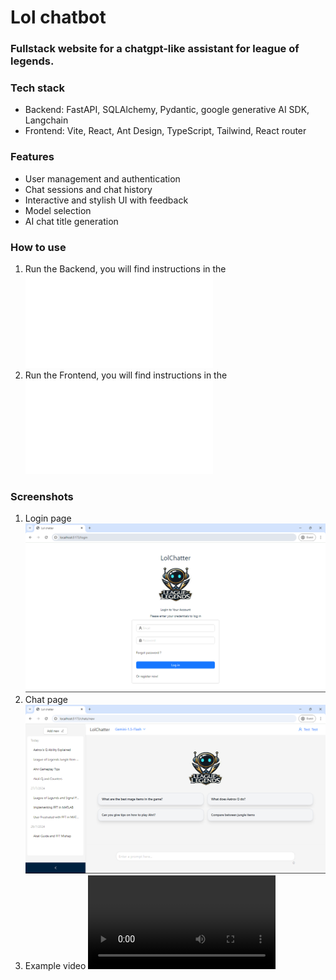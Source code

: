 # Lol chatbot
### Fullstack website for a chatgpt-like assistant for league of legends.

### Tech stack
- Backend: FastAPI, SQLAlchemy, Pydantic, google generative AI SDK, Langchain
- Frontend: Vite, React, Ant Design, TypeScript, Tailwind, React router
### Features
- User management and authentication
- Chat sessions and chat history
- Interactive and stylish UI with feedback
- Model selection
- AI chat title generation

### How to use
1. Run the Backend, you will find instructions in the ![Backend readme](Backend/lol-chatter-backend/README.md)
2. Run the Frontend, you will find instructions in the ![Frontend readme](Frontend/LolChatterFrontend/README.md)


### Screenshots
1. Login page
![Login](github/screenshots/scrn1.png)
2. Chat page
![Chat](github/screenshots/scrn2.png)
3. Example video 
![Video](github/screenshots/vid1.mp4)